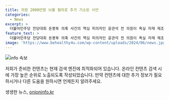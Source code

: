 ```yaml
---
title: 의원 2000만원 뇌물 혐의로 추가 기소된 사안
categories:
  - News
excerpt: >
  더불어민주당 전당대회 돈봉투 의혹 사건의 핵심 피의자인 윤관석 전 의원이 욕실 자재 제조업체 대표로부터 총 2270만원의 뇌물을 받은 혐의로 추가 기소됐다. 검찰에 따르면 윤 전 의원은 후원금, 골프장 대납 등을 통해 법령 개정과 함께 해당 업체의 이익을 도왔다. 윤 전 의원은 이번 혐의 외에도 민주당 대표 선출을 위해 돈봉투를 제공한 혐의로 징역 2년을 선고받은 바 있다.
feature_text: >
  더불어민주당 전당대회 돈봉투 의혹 사건의 핵심 피의자인 윤관석 전 의원이 욕실 자재 제조업체 대표로부터 총 2270만원의 뇌물을 받은 혐의로 추가 기소됐다. 검찰에 따르면 윤 전 의원은 후원금, 골프장 대납 등을 통해 법령 개정과 함께 해당 업체의 이익을 도왔다. 윤 전 의원은 이번 혐의 외에도 민주당 대표 선출을 위해 돈봉투를 제공한 혐의로 징역 2년을 선고받은 바 있다.
image: 'https://www.behealthy4u.com/wp-content/uploads/2024/06/news.jpg'
---
```


<p><img src="https://www.behealthy4u.com/wp-content/uploads/2024/06/news.jpg" alt="info 속보" /></p>

<p>저희가 준비한 컨텐츠는 현재 검색 엔진에 최적화되어 있습니다. 온라인 컨텐츠 검색 시에 가장 높은 순위로 노출되도록 작성되었습니다. 만약 컨텐츠에 대한 추가 정보가 필요하시거나 다른 도움을 원하시면 언제든지 알려주세요.</p>
생생한 뉴스, <a href="https://onioninfo.kr" rel="dofollow">onioninfo.kr</a>


